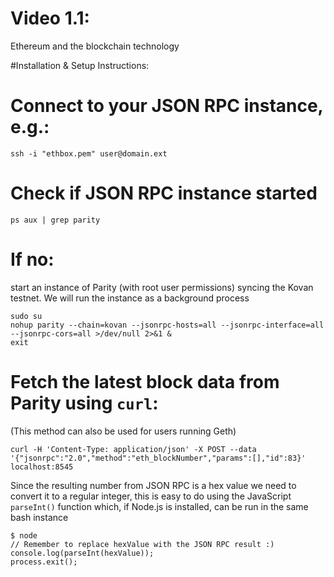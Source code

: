# Video 1.1: 
Ethereum and the blockchain technology

#Installation & Setup Instructions:

# Connect to your JSON RPC instance, e.g.:
`ssh -i "ethbox.pem" user@domain.ext`

# Check if JSON RPC instance started
`ps aux | grep parity`

# If no: 
start an instance of Parity (with root user permissions) syncing the Kovan testnet. We will run the instance as a background process
```
sudo su
nohup parity --chain=kovan --jsonrpc-hosts=all --jsonrpc-interface=all --jsonrpc-cors=all >/dev/null 2>&1 &
exit
```

# Fetch the latest block data from Parity using `curl`:
(This method can also be used for users running Geth)
```
curl -H 'Content-Type: application/json' -X POST --data '{"jsonrpc":"2.0","method":"eth_blockNumber","params":[],"id":83}' localhost:8545
```

Since the resulting number from JSON RPC is a hex value we need to convert it to a regular integer, this is easy to do using the JavaScript `parseInt()` function which, if Node.js is installed, can be run in the same bash instance
```
$ node
// Remember to replace hexValue with the JSON RPC result :)
console.log(parseInt(hexValue));
process.exit();
```
